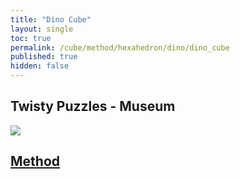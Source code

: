 ```yaml
---
title: "Dino Cube"
layout: single
toc: true
permalink: /cube/method/hexahedron/dino/dino_cube
published: true
hidden: false
---
```


<head>
  <base target="_blank">
</head>



## Twisty Puzzles - Museum

<a href="https://twistypuzzles.com/app/museum/museum_showitem.php?pkey=605">
  <img src="https://twistypuzzles.com/museum/large/00605-01.jpg">
</a>



## [Method](/cube/method/hexahedron/corner_turning/dino_cube/method)
